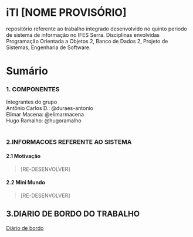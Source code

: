 # iTI [NOME PROVISÓRIO]<br>
repositório referente ao trabalho integrado desenvolvido no quinto periodo de sistema de informação no IFES Serra. Disciplinas envolvidas Programação Orientada a Objetos 2, Banco de Dados 2, Projeto de Sistemas, Engenharia de Software.

# Sumário<br>

### 1. COMPONENTES<br>
Integrantes do grupo<br>
Antônio Carlos D.: @duraes-antonio<br>
Elimar Macena: @elimarmacena<br>
Hugo Ramalho: @hugoramalho<br><br>


### 2.INFORMACOES REFERENTE AO SISTEMA<br>
#### 2.1 Motivação<br>
>[RE-DESENVOLVER]<br>

#### 2.2 Mini Mundo<br>
>[RE-DESENVOLVER]<br>

## 3.DIARIO DE BORDO DO TRABALHO <br>
<a href="https://docs.google.com/document/d/1IdetJXo8JxywMN9Et_-meReJdg83JbfsaWmf0YkEg0g/edit?usp=sharing">Diário de bordo</a>





